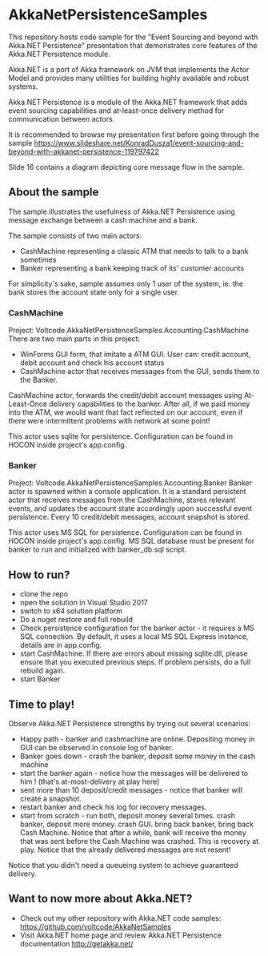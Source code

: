 # AkkaNetPersistenceSamples
This repository hosts code sample for the "Event Sourcing and beyond  with Akka.NET Persistence" presentation that demonstrates core features of the Akka.NET Persistence module.

Akka.NET is a port of Akka framework on JVM that implements the Actor Model and provides many utilities for building highly available and robust systems.

Akka.NET Persistence is a module of the Akka.NET framework that adds event sourcing capabilities and at-least-once delivery method for communication between actors.

It is recommended to browse my presentation first before going through the sample https://www.slideshare.net/KonradDusza1/event-sourcing-and-beyond-with-akkanet-persistence-119797422

Slide 16 contains a diagram depicting core message flow in the sample.

## About the sample

The sample illustrates the usefulness of Akka.NET Persistence using message exchange between a cash machine and a bank.

The sample consists of two main actors: 
* CashMachine representing a classic ATM that needs to talk to a bank sometimes
* Banker representing a bank keeping track of its' customer accounts

For simplicity's sake, sample assumes only 1 user of the system, ie. the bank stores the account state only for a single user.

### CashMachine 

Project: Voltcode.AkkaNetPersistenceSamples.Accounting.CashMachine
There are two main parts in this project:
* WinForms GUI form, that imitate a ATM GUI. User can: credit account, debit account and check his account status
* CashMachine actor that receives messages from the GUI, sends them to the Banker.

CashMachine actor, forwards the credit/debit account messages using At-Least-Once delivery capabilities to the banker. 
After all, if we paid money into the ATM, we would want that fact reflected on our account, even if there were intermittent problems with network at some point!

This actor uses sqlite for persistence. Configuration can be found in HOCON inside project's app.config.

### Banker

Project: Voltcode.AkkaNetPersistenceSamples.Accounting.Banker
Banker actor is spawned within a console application. It is a standard persistent actor that receives messages from the CashMachine, stores relevant events, and updates the account state accordingly upon successful event persistence.
Every 10 credit/debit messages, account snapshot is stored.

This actor uses MS SQL for persistence. Configuration can be found in HOCON inside project's app.config.
MS SQL database must be present for banker to run and initialized with banker_db.sql script.

## How to run?

* clone the repo
* open the solution in Visual Studio 2017
* switch to x64 solution platform
* Do a nuget restore and full rebuild
* Check persistence configuration for the banker actor - it requires a MS SQL connection. 
By default, it uses a local MS SQL Express instance, details are in app.config. 
* start CashMachine. If there are errors about missing sqlite.dll, please ensure that you executed previous steps. If problem persists, do a full rebuild again.
* start Banker

## Time to play!

Observe Akka.NET Persistence strengths by trying out several scenarios:
* Happy path - banker and cashmachine are online. Depositing money in GUI can be observed in console log of banker.
* Banker goes down - crash the banker, deposit some money in the cash machine
* start the banker again - notice how the messages will be delivered to him ! (that's at-most-delivery at play here)
* sent more than 10 deposit/credit messages - notice that banker will create a snapshot.
* restart banker and check his log for recovery messages.
* start from scratch - run both, deposit money several times. crash banker, deposit more money. crash GUI. bring back banker, bring back Cash Machine. Notice that after a while, bank will receive the money that was sent before the Cash Machine was crashed. This is recovery at play. Notice that the already delivered messages are not resent!

Notice that you didn't need a queueing system to achieve guaranteed delivery.

## Want to now more about Akka.NET?

* Check out my other repository with Akka.NET code samples: https://github.com/voltcode/AkkaNetSamples
* Visit Akka.NET home page and review Akka.NET Persistence documentation http://getakka.net/
